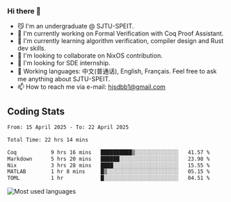 ### Hi there 👋

<!--
**definfo/definfo** is a ✨ _special_ ✨ repository because its `README.md` (this file) appears on your GitHub profile.

Here are some ideas to get you started:

- 🔭 I’m currently working on ...
- 🌱 I’m currently learning ...
- 👯 I’m looking to collaborate on ...
- 🤔 I’m looking for help with ...
- 💬 Ask me about ...
- 📫 How to reach me: ...
- 😄 Pronouns: ...
- ⚡ Fun fact: ...
-->

- 😼 I'm an undergraduate @ SJTU-SPEIT.
- 🔭 I'm currently working on Formal Verification with Coq Proof Assistant.
- 🌱 I'm currently learning algorithm verification, compiler design and Rust dev skills.
- 👯 I'm looking to collaborate on NixOS contribution.
- 🤔 I'm looking for SDE internship.
- 💬 Working languages: 中文(普通话), English, Français. Feel free to ask me anything about SJTU-SPEIT.
- 📫 How to reach me via e-mail: hjsdbb1@gmail.com

## Coding Stats

<!--START_SECTION:waka-->

```txt
From: 15 April 2025 - To: 22 April 2025

Total Time: 22 hrs 14 mins

Coq           9 hrs 16 mins   ██████████▒░░░░░░░░░░░░░░   41.57 %
Markdown      5 hrs 20 mins   ██████░░░░░░░░░░░░░░░░░░░   23.98 %
Nix           3 hrs 28 mins   ████░░░░░░░░░░░░░░░░░░░░░   15.55 %
MATLAB        1 hr 8 mins     █▒░░░░░░░░░░░░░░░░░░░░░░░   05.15 %
TOML          1 hr            █░░░░░░░░░░░░░░░░░░░░░░░░   04.51 %
```

<!--END_SECTION:waka-->

![Most used languages](https://github-readme-stats.vercel.app/api/top-langs/?username=definfo&layout=donut&theme=dracula&exclude_repo=xv6-labs-2023)

